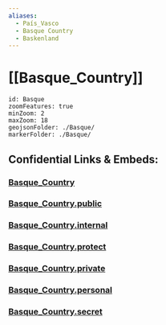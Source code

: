 ```yaml
---
aliases:
  - País_Vasco
  - Basque Country
  - Baskenland
---
```

# [[Basque_Country]] 

```leaflet
id: Basque
zoomFeatures: true 
minZoom: 2 
maxZoom: 18
geojsonFolder: ./Basque/
markerFolder: ./Basque/
```


## Confidential Links & Embeds: 

### [Basque_Country](/_Standards/Earth/Continent/Europe/Europe~South/Spain/Provinces~Spain/Basque_Country.md) 

### [Basque_Country.public](/_public/Earth/Continent/Europe/Europe~South/Spain/Provinces~Spain/Basque_Country.public.md) 

### [Basque_Country.internal](/_internal/Earth/Continent/Europe/Europe~South/Spain/Provinces~Spain/Basque_Country.internal.md) 

### [Basque_Country.protect](/_protect/Earth/Continent/Europe/Europe~South/Spain/Provinces~Spain/Basque_Country.protect.md) 

### [Basque_Country.private](/_private/Earth/Continent/Europe/Europe~South/Spain/Provinces~Spain/Basque_Country.private.md) 

### [Basque_Country.personal](/_personal/Earth/Continent/Europe/Europe~South/Spain/Provinces~Spain/Basque_Country.personal.md) 

### [Basque_Country.secret](/_secret/Earth/Continent/Europe/Europe~South/Spain/Provinces~Spain/Basque_Country.secret.md)

